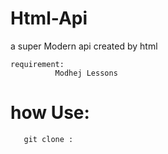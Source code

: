 # Html-Api
a super Modern api created by html


    requirement: 
              Modhej Lessons



# how Use:
       git clone : 
